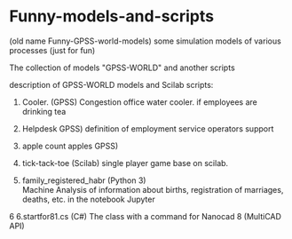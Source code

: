 Funny-models-and-scripts
=================================

(old name Funny-GPSS-world-models)
some simulation models of various processes (just for fun)

The collection of models "GPSS-WORLD" and another scripts

description of GPSS-WORLD models and Scilab scripts:

1. Cooler. (GPSS)
Congestion office water cooler. if employees are drinking tea

2. Helpdesk GPSS)
definition of employment service operators support

3. apple
count apples GPSS)

4. tick-tack-toe (Scilab)
single player game base on scilab.

5. family_registered_habr (Python 3)  
Machine Analysis of information about births, registration of marriages, deaths, etc. in the notebook Jupyter

6 6.startfor81.cs (C#)
The class with a command for Nanocad 8 (MultiCAD API)
